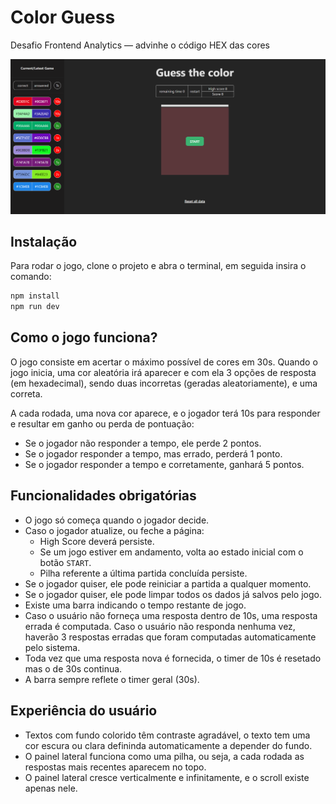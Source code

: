 # Color Guess
Desafio Frontend Analytics — advinhe o código HEX das cores

![image](https://github.com/olivan94/AnalyticsDesafioFront/blob/main/assets/Captura%20de%20tela%202023-10-18%20181351.png)

## Instalação
Para rodar o jogo, clone o projeto e abra o terminal, em seguida insira o comando:
```sh
npm install
npm run dev
```


## Como o jogo funciona?
O jogo consiste em acertar o máximo possível de cores em 30s. Quando o jogo inicia, uma cor aleatória irá aparecer e com ela 3 opções de resposta (em hexadecimal), sendo duas incorretas (geradas aleatoriamente), e uma correta.

A cada rodada, uma nova cor aparece, e o jogador terá 10s para responder e resultar em ganho ou perda de pontuação:
- Se o jogador não responder a tempo, ele perde 2 pontos.
- Se o jogador responder a tempo, mas errado, perderá 1 ponto.
- Se o jogador responder a tempo e corretamente, ganhará 5 pontos.

## Funcionalidades obrigatórias
- O jogo só começa quando o jogador decide.
- Caso o jogador atualize, ou feche a página:
  - High Score deverá persiste.
  - Se um jogo estiver em andamento, volta ao estado inicial com o botão `START`.
  - Pilha referente a última partida concluída persiste.
- Se o jogador quiser, ele pode reiniciar a partida a qualquer momento.
- Se o jogador quiser, ele pode limpar todos os dados já salvos pelo jogo.
- Existe uma barra indicando o tempo restante de jogo.
- Caso o usuário não forneça uma resposta dentro de 10s, uma resposta errada é computada. Caso o usuário não responda nenhuma vez, haverão 3 respostas erradas que foram computadas automaticamente pelo sistema.
- Toda vez que uma resposta nova é fornecida, o timer de 10s é resetado mas o de 30s continua.
- A barra sempre reflete o timer geral (30s).

## Experiência do usuário
- Textos com fundo colorido têm contraste agradável, o texto tem uma cor escura ou clara defininda automaticamente a depender do fundo.
- O painel lateral funciona como uma pilha, ou seja, a cada rodada as respostas mais recentes aparecem no topo.
- O painel lateral cresce verticalmente e infinitamente, e o scroll existe apenas nele.

<!-- ![image](https://user-images.githubusercontent.com/47633508/195155499-50b2a888-5810-4a91-8d98-99c6dceac268.png)

![image](https://github.com/gustavoittner/AnalyticsDesafioFront/assets/47633508/7c841a46-979c-487e-9b62-24192e5b3bcc) -->
